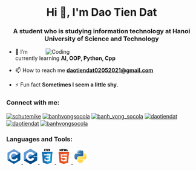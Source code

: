 <h1 align="center">Hi 👋, I'm Dao Tien Dat</h1>
<h3 align="center">A student who is studying information technology at Hanoi University of Science and Technology</h3>
<img align = "right" alt = "Coding" width = "400" src = "https://imarticus.org/blog/wp-content/uploads/2021/12/gew.gif">

- 🌱 I’m currently learning **AI, OOP, Python, Cpp**

- 📫 How to reach me **daotiendat02052021@gmail.com**

- ⚡ Fun fact **Sometimes I seem a little shy.**

<h3 align="left">Connect with me:</h3>
<p align="left">
<a href="https://twitter.com/schutemike" target="blank"><img align="center" src="https://raw.githubusercontent.com/rahuldkjain/github-profile-readme-generator/master/src/images/icons/Social/twitter.svg" alt="schutemike" height="30" width="40" /></a>
<a href="https://fb.com/banhvongsocola" target="blank"><img align="center" src="https://raw.githubusercontent.com/rahuldkjain/github-profile-readme-generator/master/src/images/icons/Social/facebook.svg" alt="banhvongsocola" height="30" width="40" /></a>
<a href="https://instagram.com/banh_vong_socola" target="blank"><img align="center" src="https://raw.githubusercontent.com/rahuldkjain/github-profile-readme-generator/master/src/images/icons/Social/instagram.svg" alt="banh_vong_socola" height="30" width="40" /></a>
<a href="https://codeforces.com/profile/daotiendat" target="blank"><img align="center" src="https://raw.githubusercontent.com/rahuldkjain/github-profile-readme-generator/master/src/images/icons/Social/codeforces.svg" alt="daotiendat" height="30" width="40" /></a>
<a href="https://www.leetcode.com/daotiendat" target="blank"><img align="center" src="https://raw.githubusercontent.com/rahuldkjain/github-profile-readme-generator/master/src/images/icons/Social/leet-code.svg" alt="daotiendat" height="30" width="40" /></a>
<a href="https://discord.gg/banhvongsocola" target="blank"><img align="center" src="https://raw.githubusercontent.com/rahuldkjain/github-profile-readme-generator/master/src/images/icons/Social/discord.svg" alt="banhvongsocola" height="30" width="40" /></a>
</p>

<h3 align="left">Languages and Tools:</h3>
<p align="left"> <a href="https://www.cprogramming.com/" target="_blank" rel="noreferrer"> <img src="https://raw.githubusercontent.com/devicons/devicon/master/icons/c/c-original.svg" alt="c" width="40" height="40"/> </a> <a href="https://www.w3schools.com/cpp/" target="_blank" rel="noreferrer"> <img src="https://raw.githubusercontent.com/devicons/devicon/master/icons/cplusplus/cplusplus-original.svg" alt="cplusplus" width="40" height="40"/> </a> <a href="https://www.w3schools.com/css/" target="_blank" rel="noreferrer"> <img src="https://raw.githubusercontent.com/devicons/devicon/master/icons/css3/css3-original-wordmark.svg" alt="css3" width="40" height="40"/> </a> <a href="https://www.w3.org/html/" target="_blank" rel="noreferrer"> <img src="https://raw.githubusercontent.com/devicons/devicon/master/icons/html5/html5-original-wordmark.svg" alt="html5" width="40" height="40"/> </a> <a href="https://www.python.org" target="_blank" rel="noreferrer"> <img src="https://raw.githubusercontent.com/devicons/devicon/master/icons/python/python-original.svg" alt="python" width="40" height="40"/> </a> </p>
